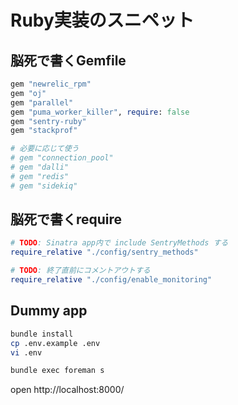 # Ruby実装のスニペット
## 脳死で書くGemfile
```ruby
gem "newrelic_rpm"
gem "oj"
gem "parallel"
gem "puma_worker_killer", require: false
gem "sentry-ruby"
gem "stackprof"

# 必要に応じて使う
# gem "connection_pool"
# gem "dalli"
# gem "redis"
# gem "sidekiq"
```

## 脳死で書くrequire
```ruby
# TODO: Sinatra app内で include SentryMethods する
require_relative "./config/sentry_methods"

# TODO: 終了直前にコメントアウトする
require_relative "./config/enable_monitoring"
```

## Dummy app
```bash
bundle install
cp .env.example .env
vi .env

bundle exec foreman s
```

open http://localhost:8000/
